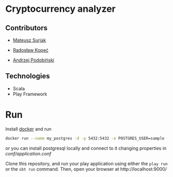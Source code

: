 
# Cryptocurrency analyzer



## Contributors
- [Mateusz Surjak](https://github.com/surjak)

- [Radosław Kopeć](https://github.com/radekkpc)

- [Andrzej Podobiński](https://github.com/andrzejPodo)

## Technologies

- Scala
- Play Framework


# Run
Install [docker](https://docs.docker.com/get-docker/) and run
```bash
docker run --name my_postgres -d -p 5432:5432 -e POSTGRES_USER=sample -e POSTGRES_PASSWORD=sample -e POSTGRES_DB=sample postgres
```
or you can install postgresql locally and connect to it changing properties in *conf/application.conf*

Clone this repository, and run your play application using either the ```play run``` or the ```sbt run``` command. Then, open your browser at http://localhost:9000/
